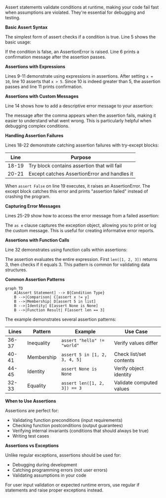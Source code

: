 Assert statements validate conditions at runtime, making your code fail fast when assumptions are violated. They're essential for debugging and testing.

**Basic Assert Syntax**

The simplest form of assert checks if a condition is true. Line 5 shows the basic usage:

If the condition is false, an AssertionError is raised. Line 6 prints a confirmation message after the assertion passes.

**Assertions with Expressions**

Lines 9-11 demonstrate using expressions in assertions. After setting `x = 10`, line 10 asserts that `x > 5`. Since 10 is indeed greater than 5, the assertion passes and line 11 prints confirmation.

**Assertions with Custom Messages**

Line 14 shows how to add a descriptive error message to your assertion:

The message after the comma appears when the assertion fails, making it easier to understand what went wrong. This is particularly helpful when debugging complex conditions.

**Handling Assertion Failures**

Lines 18-22 demonstrate catching assertion failures with try-except blocks:

| Line | Purpose |
|------|---------|
| 18-19 | Try block contains assertion that will fail |
| 20-21 | Except catches AssertionError and handles it |

When `assert False` on line 19 executes, it raises an AssertionError. The except block catches this error and prints "assertion failed" instead of crashing the program.

**Capturing Error Messages**

Lines 25-29 show how to access the error message from a failed assertion:

The `as e` clause captures the exception object, allowing you to print or log the custom message. This is useful for creating informative error reports.

**Assertions with Function Calls**

Line 32 demonstrates using function calls within assertions:

The assertion evaluates the entire expression. First `len([1, 2, 3])` returns 3, then checks if it equals 3. This pattern is common for validating data structures.

**Common Assertion Patterns**

```mermaid
graph TD
    A[Assert Statement] --> B{Condition Type}
    B -->|Comparison| C[assert x != y]
    B -->|Membership| D[assert 5 in list]
    B -->|Identity| E[assert None is None]
    B -->|Function Result| F[assert len == 3]
```

The example demonstrates several assertion patterns:

| Lines | Pattern | Example | Use Case |
|-------|---------|---------|----------|
| 36-37 | Inequality | `assert "hello" != "world"` | Verify values differ |
| 40-41 | Membership | `assert 5 in [1, 2, 3, 4, 5]` | Check list/set contents |
| 44-45 | Identity | `assert None is None` | Verify object identity |
| 32-33 | Equality | `assert len([1, 2, 3]) == 3` | Validate computed values |

**When to Use Assertions**

Assertions are perfect for:
- Validating function preconditions (input requirements)
- Checking function postconditions (output guarantees)
- Verifying internal invariants (conditions that should always be true)
- Writing test cases

**Assertions vs Exceptions**

Unlike regular exceptions, assertions should be used for:
- Debugging during development
- Catching programming errors (not user errors)
- Validating assumptions in your code

For user input validation or expected runtime errors, use regular if statements and raise proper exceptions instead.
